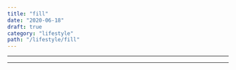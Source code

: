 ```yaml
---
title: "fill"
date: "2020-06-18"
draft: true
category: "lifestyle"
path: "/lifestyle/fill"
---
```


---

---
